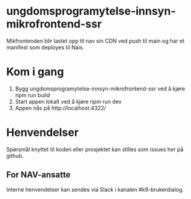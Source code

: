 # ungdomsprogramytelse-innsyn-mikrofrontend-ssr

Mikfrontenden blir lastet opp til nav sin CDN ved push til main og har et manifest som deployes til Nais.

# Kom i gang

1. Bygg ungdomsprogramytelse-innsyn-mikrofrontend-ssr ved å kjøre npm run build
2. Start appen lokalt ved å kjøre npm run dev
3. Appen nås på http://localhost:4322/

# Henvendelser

Spørsmål knyttet til koden eller prosjektet kan stilles som issues her på github.

## For NAV-ansatte

Interne henvendelser kan sendes via Slack i kanalen #k9-brukerdialog.
